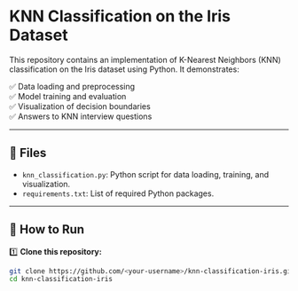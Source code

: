 # KNN Classification on the Iris Dataset

This repository contains an implementation of K-Nearest Neighbors (KNN) classification on the Iris dataset using Python. It demonstrates:

✅ Data loading and preprocessing  
✅ Model training and evaluation  
✅ Visualization of decision boundaries  
✅ Answers to KNN interview questions

---

## 📂 Files

- `knn_classification.py`: Python script for data loading, training, and visualization.
- `requirements.txt`: List of required Python packages.

---

## 🚀 How to Run

1️⃣ **Clone this repository:**
```bash
git clone https://github.com/<your-username>/knn-classification-iris.git
cd knn-classification-iris
